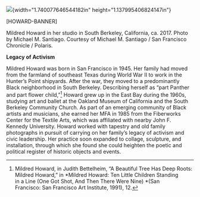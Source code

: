 ![](media/image1.png){width="1.740077646544182in" height="1.137995406824147in"}

\[HOWARD-BANNER\]

Mildred Howard in her studio in South Berkeley, California, ca. 2017. Photo by Michael M. Santiago. Courtesy of Michael M. Santiago / San Francisco Chronicle / Polaris.

**Legacy of Activism**

Mildred Howard was born in San Francisco in 1945. Her family had moved from the farmland of southeast Texas during World War II to work in the Hunter’s Point shipyards. After the war, they moved to a predominantly Black neighborhood in South Berkeley. Describing herself as “part Panther and part flower child,”[^1] Howard grew up in the East Bay during the 1960s, studying art and ballet at the Oakland Museum of California and the South Berkeley Community Church. As part of an emerging community of Black artists and musicians, she earned her MFA in 1985 from the Fiberworks Center for the Textile Arts, which was affiliated with nearby John F. Kennedy University. Howard worked with tapestry and old family photographs in pursuit of carrying on her family’s legacy of activism and civic leadership. Her practice soon expanded to collage, sculpture, and installation, through which she found she could heighten the poetic and political register of historic objects and events.

[^1]: Mildred Howard, in Judith Bettelheim, “A Beautiful Tree Has Deep Roots: Mildred Howard,” in *Mildred Howard: Ten Little Children Standing in a Line (One Got Shot, And Then There Were Nine) *(San Francisco: San Francisco Art Institute, 1991), 12.
